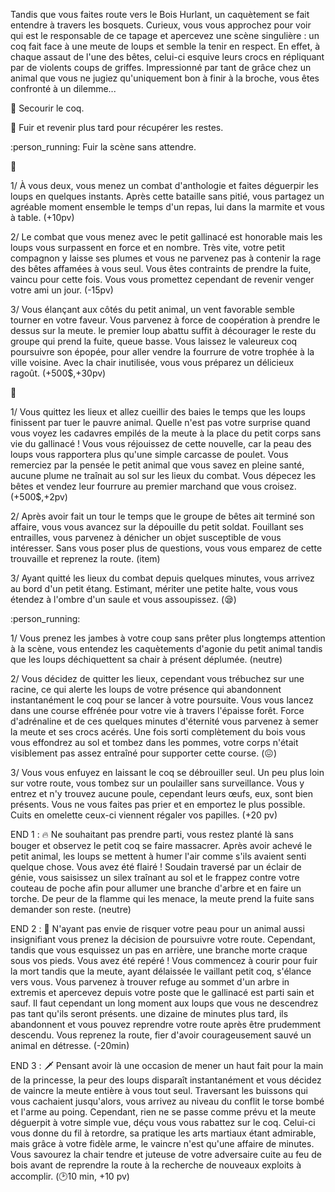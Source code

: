 Tandis que vous faites route vers le Bois Hurlant, un caquètement se fait entendre à travers les bosquets. Curieux, vous vous approchez pour voir qui est le responsable de ce tapage et apercevez une scène singulière :  un coq  fait face à une meute de loups et semble la tenir en respect. En effet, à chaque assaut de l'une des bêtes, celui-ci esquive leurs crocs en répliquant par de violents coups de griffes. Impressionné par tant de grâce chez un animal que vous ne jugiez qu'uniquement bon à finir à la broche, vous êtes confronté à un dilemme...

:chicken: Secourir le coq.

:poultry_leg: Fuir et revenir plus tard pour récupérer les restes.

:person_running: Fuir la scène sans attendre.


:chicken:

1/ À vous deux, vous menez un combat d'anthologie et faites déguerpir les loups en quelques instants. Après cette bataille sans pitié, vous partagez un agréable moment ensemble le temps d'un repas, lui dans la marmite et vous à table. 
(+10pv)

2/ Le combat que vous menez avec le petit gallinacé est honorable mais les loups vous surpassent en force et en nombre. Très vite, votre petit compagnon y laisse ses plumes et vous ne parvenez pas à contenir la rage des bêtes affamées à vous seul. Vous êtes contraints de prendre la fuite, vaincu pour cette fois. Vous vous promettez cependant de revenir venger votre ami un jour. 
(-15pv)

3/ Vous élançant aux côtés du petit animal, un vent favorable semble tourner en votre faveur. Vous parvenez à force de coopération à prendre le dessus sur la meute. le premier loup abattu suffit à décourager le reste du groupe qui prend la fuite, queue basse. Vous laissez le valeureux coq poursuivre son épopée, pour aller vendre la fourrure de votre trophée à la ville voisine. Avec la chair inutilisée, vous vous préparez un délicieux ragoût.
(+500$,+30pv)


:poultry_leg:

1/ Vous quittez les lieux et allez cueillir des baies le temps que les loups finissent par tuer le pauvre animal. Quelle n'est pas votre surprise quand vous voyez les cadavres empilés de la meute à la place du petit corps sans vie du gallinacé ! Vous vous réjouissez de cette nouvelle, car la peau des loups vous rapportera plus qu'une simple carcasse de poulet. Vous remerciez par la pensée le petit animal que vous savez en pleine santé, aucune plume ne traînait au sol sur les lieux du combat. Vous dépecez les bêtes et vendez leur fourrure au premier marchand que vous croisez.
(+500$,+2pv)

2/ Après avoir fait un tour le temps que le groupe de bêtes ait terminé son affaire, vous vous avancez sur la dépouille du petit soldat. Fouillant ses entrailles, vous parvenez à dénicher un objet susceptible de vous intéresser. Sans vous poser plus de questions, vous vous emparez de cette trouvaille et reprenez la route. 
(item) 

3/ Ayant quitté les lieux du combat depuis quelques minutes, vous arrivez au bord d'un petit étang. Estimant, mériter une petite halte, vous vous étendez à l'ombre d'un saule et vous assoupissez.
(:sleepy:)


:person_running:

1/ Vous prenez les jambes à votre coup sans prêter plus longtemps attention à la scène, vous entendez les caquètements d'agonie du petit animal tandis que les loups déchiquettent sa chair à présent déplumée. 
(neutre)

2/ Vous décidez de quitter les lieux, cependant vous trébuchez sur une racine, ce qui alerte les loups de votre présence qui abandonnent instantanément le coq pour se lancer à votre poursuite. Vous vous lancez dans une course effrénée pour votre vie à travers l'épaisse forêt. Force d'adrénaline et de ces quelques minutes d'éternité vous parvenez à semer la meute et ses crocs acérés. Une fois sorti complètement du bois vous vous effondrez au sol et tombez dans les pommes, votre corps n'était visiblement pas assez entraîné pour supporter cette course.
(:confounded:)

3/ Vous vous enfuyez en laissant le coq se débrouiller seul. Un peu plus loin sur votre route, vous tombez sur un poulailler sans surveillance. Vous y entrez et n'y trouvez aucune poule, cependant leurs œufs, eux, sont bien présents. Vous ne vous faites pas prier et en emportez le plus possible. Cuits en omelette ceux-ci viennent régaler vos papilles.
(+20 pv)


END 1 : :fire:  Ne souhaitant pas prendre parti, vous restez planté là sans bouger et observez le petit coq se faire massacrer. Après avoir achevé le petit animal, les loups se mettent à humer l'air comme s'ils avaient senti quelque chose. Vous avez été flairé ! Soudain traversé par un éclair de génie, vous saisissez un silex traînant au sol et le frappez contre votre couteau de poche afin pour allumer une branche d'arbre et en faire un torche. De peur de la flamme qui les menace, la meute prend la fuite sans demander son reste. 
(neutre)

END 2 : :evergreen_tree: N'ayant pas envie de risquer votre peau pour un animal aussi insignifiant vous prenez la décision de poursuivre votre route. Cependant, tandis que vous esquissez un pas en arrière, une branche morte craque sous vos pieds. Vous avez été repéré ! Vous commencez à courir pour fuir la mort tandis que la meute, ayant délaissée le vaillant petit coq, s'élance vers vous. Vous parvenez à trouver refuge au sommet d'un arbre in extremis et apercevez depuis votre poste que le gallinacé est parti sain et sauf. Il faut cependant un long moment aux loups que vous ne descendrez pas tant qu'ils seront présents. une dizaine de minutes plus tard, ils abandonnent et vous pouvez reprendre votre route après être prudemment descendu. Vous reprenez la route, fier d'avoir courageusement sauvé un animal en détresse.
(-20min)

END 3 : :dagger: Pensant avoir là une occasion de mener un haut fait pour la main de la princesse, la peur des loups disparaît instantanément et vous décidez de vaincre la meute entière à vous tout seul. Traversant les buissons qui vous cachaient jusqu'alors, vous arrivez au niveau du conflit le torse bombé et l'arme au poing. Cependant, rien ne se passe comme prévu et la meute déguerpit à votre simple vue, déçu vous vous rabattez sur le coq. Celui-ci vous donne du fil à retordre, sa pratique les arts martiaux étant admirable, mais grâce à votre fidèle arme, le vaincre n'est qu'une affaire de minutes. Vous savourez la chair tendre et juteuse de votre adversaire cuite au feu de bois avant de reprendre la route à la recherche de nouveaux exploits à accomplir. 
(🕑10 min, +10 pv)
